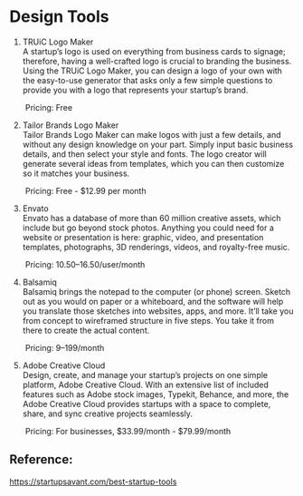 # Design Tools 

1. TRUiC Logo Maker
<br>A startup’s logo is used on everything from business cards to signage; therefore, having a well-crafted logo is crucial to branding the business. Using the TRUiC Logo Maker, you can design a logo of your own with the easy-to-use generator that asks only a few simple questions to provide you with a logo that represents your startup’s brand. 

&emsp;&emsp;Pricing: Free

2. Tailor Brands Logo Maker
<br>Tailor Brands Logo Maker can make logos with just a few details, and without any design knowledge on your part. Simply input basic business details, and then select your style and fonts. The logo creator will generate several ideas from templates, which you can then customize so it matches your business.

&emsp;&emsp;Pricing: Free - $12.99 per month

3. Envato
<br>Envato has a database of more than 60 million creative assets, which include but go beyond stock photos. Anything you could need for a website or presentation is here: graphic, video, and presentation templates, photographs, 3D renderings, videos, and royalty-free music.

&emsp;&emsp;Pricing: $10.50–$16.50/user/month

4. Balsamiq
<br>Balsamiq brings the notepad to the computer (or phone) screen. Sketch out as you would on paper or a whiteboard, and the software will help you translate those sketches into websites, apps, and more. It’ll take you from concept to wireframed structure in five steps. You take it from there to create the actual content.

&emsp;&emsp;Pricing: $9–$199/month

5. Adobe Creative Cloud
<br>Design, create, and manage your startup’s projects on one simple platform, Adobe Creative Cloud. With an extensive list of included features such as Adobe stock images, Typekit, Behance, and more, the Adobe Creative Cloud provides startups with a space to complete, share, and sync creative projects seamlessly. 

&emsp;&emsp;Pricing: For businesses, $33.99/month - $79.99/month

## Reference:
https://startupsavant.com/best-startup-tools
